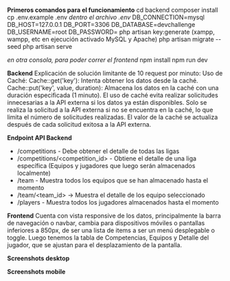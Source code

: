 **Primeros comandos para el funcionamiento**
cd backend
composer install
cp .env.example .env
*dentro el archivo .env*
DB_CONNECTION=mysql
DB_HOST=127.0.0.1
DB_PORT=3306
DB_DATABASE=devchallenge
DB_USERNAME=root
DB_PASSWORD=
php artisan key:generate
(xampp, wampp, etc en ejecución activado MySQL y Apache)
php artisan migrate --seed
php artisan serve

*en otra consola, para poder correr el frontend*
npm install
npm run dev

**Backend**
Explicación de solución limitante de 10 request por minuto: 
Uso de Caché: 
Cache::get('key'): Intenta obtener los datos desde la caché. 
Cache::put('key', value, duration): Almacena los datos en la caché con una duración especificada (1 minuto).
El uso de caché evita realizar solicitudes innecesarias a la API externa si los datos ya están disponibles. Solo se realiza la solicitud a la API externa si no se encuentra en la caché, lo que limita el número de solicitudes realizadas. El valor de la caché se actualiza después de cada solicitud exitosa a la API externa.

**Endpoint API Backend**
* /competitions - Debe obtener el detalle de todas las ligas
* /competitions/<competition_id> - Obtiene el detalle de una liga específica (Equipos y jugadores que luego serán almacenados localmente)
* /team - Muestra todos los equipos que se han almacenado hasta el momento
* /team/<team_id> -> Muestra el detalle de los equipo seleccionado
* /players - Muestra todos los jugadores almacenados hasta el momento

**Frontend** 
Cuenta con vista responsive de los datos, principalmente la barra de navegación o navbar, cambia para dispositivos móviles o pantallas inferiores a 850px, de ser una lista de items a ser un menú desplegable o toggle. Luego tenemos la tabla de Competencias, Equipos y Detalle del jugador, que se ajustan para el desplazamiento de la pantalla.

**Screenshots desktop**
<img width=800 url="https://res.cloudinary.com/lvaldivia/image/upload/v1737851262/staffboom/1.png"/>
<img width=800 url="https://res.cloudinary.com/lvaldivia/image/upload/v1737851275/staffboom/2.png"/>
<img width=800 url="https://res.cloudinary.com/lvaldivia/image/upload/v1737851285/staffboom/3.png"/>
<img width=800 url="https://res.cloudinary.com/lvaldivia/image/upload/v1737851311/staffboom/4.png"/>

**Screenshots mobile**
<img width=500 url="https://res.cloudinary.com/lvaldivia/image/upload/v1737851325/staffboom/5.png"/>
<img width=500 url="https://res.cloudinary.com/lvaldivia/image/upload/v1737851335/staffboom/6.png"/>
<img width=500 url="https://res.cloudinary.com/lvaldivia/image/upload/v1737851415/staffboom/7.png"/>

